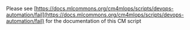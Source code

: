 Please see [https://docs.mlcommons.org/cm4mlops/scripts/devops-automation/fail](https://docs.mlcommons.org/cm4mlops/scripts/devops-automation/fail) for the documentation of this CM script
